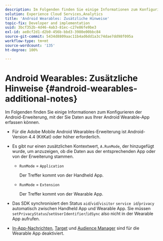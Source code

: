 ```yaml
---
description: Im Folgenden finden Sie einige Informationen zum Konfigurieren der Android-Erweiterung, mit der Sie Daten aus Ihrer Android Wearable-App erfassen können.
solution: Experience Cloud Services,Analytics
title: 'Android Wearables: Zusätzliche Hinweise'
topic-fix: Developer and implementation
uuid: 3bcf352b-4d46-4ab3-81ec-c27e86fe9be3
exl-id: ae8cf2d1-d2b0-456b-bbd3-3980e00bbc84
source-git-commit: 5434d8809aac11b4ad6dd1a3c74dae7dd98f095a
workflow-type: tm+mt
source-wordcount: '135'
ht-degree: 100%

---
```


# Android Wearables: Zusätzliche Hinweise {#android-wearables-additional-notes}

Im Folgenden finden Sie einige Informationen zum Konfigurieren der Android-Erweiterung, mit der Sie Daten aus Ihrer Android Wearable-App erfassen können.

* Für die Adobe Mobile Android Wearables-Erweiterung ist Android-Version 4.4 (KitKat) oder höher erforderlich.
* Es gibt nur einen zusätzlichen Kontextwert, `A.RunMode`, der hinzugefügt wurde, um anzuzeigen, ob die Daten aus der entsprechenden App oder von der Erweiterung stammen.

   * `RunMode` = `Application`

      Der Treffer kommt von der Handheld App.

   * `RunMode` = `Extension`

      Der Treffer kommt von der Wearable App.

* Das SDK synchronisiert den Status `aid`/`vid`/`visitor` `service id`/`privacy` automatisch zwischen Handheld App und Wearable App. Sie müssen `setPrivacyStatus`/`setUserIdentifier`/`idSync` also nicht in der Wearable App aufrufen.
* [In-App-Nachrichten](/help/android/messaging-main/messaging/messaging.md), [Target](/help/android/target-main/target.md) und [Audience Manager](/help/android/audience-manager/audiencemgmt.md) sind für die Wearable App deaktiviert.
